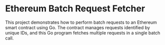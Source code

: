 # Ethereum Batch Request Fetcher

This project demonstrates how to perform batch requests to an Ethereum smart contract using Go. The contract manages requests identified by unique IDs, and this Go program fetches multiple requests in a single batch call.
